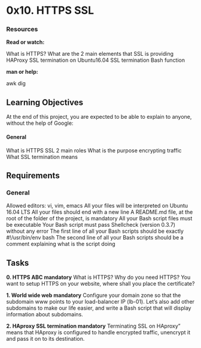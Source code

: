 # 0x10. HTTPS SSL

### Resources
**Read or watch:**

What is HTTPS?
What are the 2 main elements that SSL is providing
HAProxy SSL termination on Ubuntu16.04
SSL termination
Bash function

**man or help:**

awk
dig

## Learning Objectives
At the end of this project, you are expected to be able to explain to anyone, without the help of Google:

#### General
What is HTTPS SSL 2 main roles
What is the purpose encrypting traffic
What SSL termination means

## Requirements

### General
Allowed editors: vi, vim, emacs
All your files will be interpreted on Ubuntu 16.04 LTS
All your files should end with a new line
A README.md file, at the root of the folder of the project, is mandatory
All your Bash script files must be executable
Your Bash script must pass Shellcheck (version 0.3.7) without any error
The first line of all your Bash scripts should be exactly #!/usr/bin/env bash
The second line of all your Bash scripts should be a comment explaining what is the script doing

## Tasks
**0. HTTPS ABC mandatory**
What is HTTPS?
Why do you need HTTPS?
You want to setup HTTPS on your website, where shall you place the certificate?

**1. World wide web mandatory**
Configure your domain zone so that the subdomain www points to your load-balancer IP (lb-01). Let’s also add other subdomains to make our life easier, and write a Bash script that will display information about subdomains.

**2. HAproxy SSL termination mandatory**
Terminating SSL on HAproxy” means that HAproxy is configured to handle encrypted traffic, unencrypt it and pass it on to its destination.


